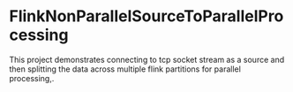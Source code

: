 # FlinkNonParallelSourceToParallelProcessing
This project demonstrates connecting to tcp socket stream as a source and then splitting the data across multiple flink partitions for parallel processing,.

